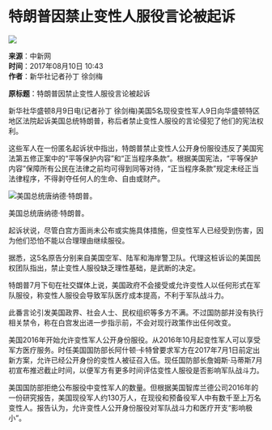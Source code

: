 # 特朗普因禁止变性人服役言论被起诉

![](http://i2.chinanews.com/thumbnailzhi44.png)

**来源**：中新网  
**时间**：2017年08月10日 10:43  
**作者**：新华社记者孙丁 徐剑梅

**原标题**：特朗普因禁止变性人服役言论被起诉

新华社华盛顿8月9日电(记者孙丁 徐剑梅)美国5名现役变性军人9日向华盛顿特区地区法院起诉美国总统特朗普，称后者禁止变性人服役的言论侵犯了他们的宪法权利。

这些军人在一份匿名起诉状中指出，特朗普禁止变性人公开身份服役违反了美国宪法第五修正案中的“平等保护内容”和“正当程序条款”。根据美国宪法，“平等保护内容”保障所有公民在法律之前均可得到同等对待，“正当程序条款”规定未经正当法律程序，不得剥夺任何人的生命、自由或财产。

![美国总统唐纳德·特朗普。](http://image1.chinanews.com.cn/cnsupload/big/2016/11-09/4-426/952ba2ed446b44cb9cbaac7523e552b9.jpg)

美国总统唐纳德·特朗普。

起诉状说，尽管白宫方面尚未公布或实施具体措施，但变性军人已经受到伤害，因为他们恐怕不能以合理理由继续服役。

据悉，这5名原告分别来自美国空军、陆军和海岸警卫队。代理这桩诉讼的美国民权团队指出，禁止变性人服役缺乏理性基础，是武断的决定。

特朗普7月下旬在社交媒体上说，美国政府不会接受或允许变性人以任何形式在军队服役，称变性人服役会导致军队医疗成本提高，不利于军队战斗力。

此番言论引发美国政界、社会人士、民权组织等多方不满。不过国防部并没有执行相关禁令，称在白宫发出进一步指示前，不会对现行政策作出任何改变。

美国2016年开始允许变性军人公开身份服役。从2016年10月起变性军人可以享受军方医疗服务。时任美国国防部长阿什顿·卡特曾要求军方在2017年7月1日前定出新方案，允许已经公开身份的变性人被征召入伍。现任国防部长詹姆斯·马蒂斯7月初宣布推迟截止时间，以便军方有更多时间评估变性人服役是否影响军队战斗力。

美国国防部拒绝公布服役中变性军人的数量。但根据美国智库兰德公司2016年的一份研究报告，美国现役军人约130万人，在现役和预备役军人中有数千至上万名变性人。报告认为，允许变性人公开身份服役对军队战斗力和医疗开支“影响极小”。